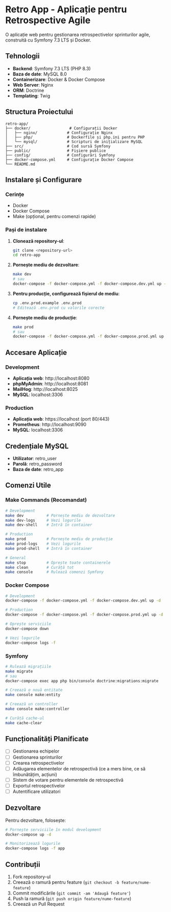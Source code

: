 # Retro App - Aplicație pentru Retrospective Agile

O aplicație web pentru gestionarea retrospectivelor sprinturilor agile, construită cu Symfony 7.3 LTS și Docker.

## Tehnologii

- **Backend**: Symfony 7.3 LTS (PHP 8.3)
- **Baza de date**: MySQL 8.0
- **Containerizare**: Docker & Docker Compose
- **Web Server**: Nginx
- **ORM**: Doctrine
- **Templating**: Twig

## Structura Proiectului

```
retro-app/
├── docker/                 # Configurații Docker
│   ├── nginx/             # Configurație Nginx
│   ├── php/               # Dockerfile și php.ini pentru PHP
│   └── mysql/             # Scripturi de inițializare MySQL
├── src/                   # Cod sursă Symfony
├── public/                # Fișiere publice
├── config/                # Configurări Symfony
├── docker-compose.yml     # Configurație Docker Compose
└── README.md
```

## Instalare și Configurare

### Cerințe

- Docker
- Docker Compose
- Make (opțional, pentru comenzi rapide)

### Pași de instalare

1. **Clonează repository-ul**:
   ```bash
   git clone <repository-url>
   cd retro-app
   ```

2. **Pornește mediu de dezvoltare**:
   ```bash
   make dev
   # sau
   docker-compose -f docker-compose.yml -f docker-compose.dev.yml up -d
   ```

3. **Pentru producție, configurează fișierul de mediu**:
   ```bash
   cp .env.prod.example .env.prod
   # Editează .env.prod cu valorile corecte
   ```

4. **Pornește mediu de producție**:
   ```bash
   make prod
   # sau
   docker-compose -f docker-compose.yml -f docker-compose.prod.yml up -d
   ```

## Accesare Aplicație

### Development
- **Aplicația web**: http://localhost:8080
- **phpMyAdmin**: http://localhost:8081
- **MailHog**: http://localhost:8025
- **MySQL**: localhost:3306

### Production
- **Aplicația web**: https://localhost (port 80/443)
- **Prometheus**: http://localhost:9090
- **MySQL**: localhost:3306

## Credențiale MySQL

- **Utilizator**: retro_user
- **Parolă**: retro_password
- **Baza de date**: retro_app

## Comenzi Utile

### Make Commands (Recomandat)
```bash
# Development
make dev          # Pornește mediu de dezvoltare
make dev-logs     # Vezi logurile
make dev-shell    # Intră în container

# Production
make prod         # Pornește mediu de producție
make prod-logs    # Vezi logurile
make prod-shell   # Intră în container

# General
make stop         # Oprește toate containerele
make clean        # Curăță tot
make console      # Rulează comenzi Symfony
```

### Docker Compose
```bash
# Development
docker-compose -f docker-compose.yml -f docker-compose.dev.yml up -d

# Production
docker-compose -f docker-compose.yml -f docker-compose.prod.yml up -d

# Oprește serviciile
docker-compose down

# Vezi logurile
docker-compose logs -f
```

### Symfony
```bash
# Rulează migrațiile
make migrate
# sau
docker-compose exec app php bin/console doctrine:migrations:migrate

# Creează o nouă entitate
make console make:entity

# Creează un controller
make console make:controller

# Curăță cache-ul
make cache-clear
```

## Funcționalități Planificate

- [ ] Gestionarea echipelor
- [ ] Gestionarea sprinturilor
- [ ] Crearea retrospectivelor
- [ ] Adăugarea elementelor de retrospectivă (ce a mers bine, ce să îmbunătățim, acțiuni)
- [ ] Sistem de votare pentru elementele de retrospectivă
- [ ] Exportul retrospectivelor
- [ ] Autentificare utilizatori

## Dezvoltare

Pentru dezvoltare, folosește:

```bash
# Pornește serviciile în modul development
docker-compose up -d

# Monitorizează logurile
docker-compose logs -f app
```

## Contribuții

1. Fork repository-ul
2. Creează o ramură pentru feature (`git checkout -b feature/nume-feature`)
3. Commit modificările (`git commit -am 'Adaugă feature'`)
4. Push la ramură (`git push origin feature/nume-feature`)
5. Creează un Pull Request
